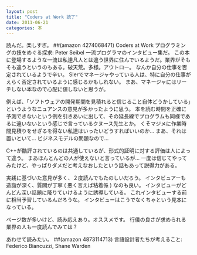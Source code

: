 ```yaml
---
layout: post
title: "Coders at Work 読了"
date: 2011-06-21
categories: 本
---
```

読んだ。楽しすぎ。
 ##(amazon 4274068471)  Coders at Work プログラミングの技をめぐる探求: Peter Seibel
一流プログラマのインタビュー集だ。
この本に登場するような一流は私達凡人とは違う世界に住んでいるようだ。業界がそもそも違うというのもある。破天荒。多様。アウトロー。
なんか自分の仕事を否定されているようで辛い。
SIerでマネージャやっている人は、特に自分の仕事がえらく否定されているように感じるかもしれない。
まあ、マネージャにはリーチしない本なので心配に値しないと思うが。

例えば、「ソフトウェアの開発期間を見積れると信じること自体どうかしている」というようなニュアンスの意見が多かったように思う。
本を読む時間を正確に予測できないという例を引きあいに出して、その延長線でプログラムも同様であるに違いないという感じで言っているクヌース先生とか。
くそマジメに作業時間見積りをせざるを得ない私達はいったいどうすればいいのか… まあ、それは置いといて… ビジネスモデルの問題なので…

C++が酷評されているのは共通しているが、形式的証明に対する評価は人によって違う。
まあほんとんどの人が使えないと言っているが…
一度は信じてやってみたけど、やっぱりダメだと考えなおしたという話もあって説得力がある。

実践に基づいた意見が多く、２度読んでもたのしいだろう。
インタビュアーも造詣が深く、質問が丁寧 ( 悪く言えば粘着係 ) なのも良い。
インタビューがどんどん深い話題に降りていけるように誘導している。
これインタビューする前に相当予習しているんだろうな。
インタビューはこうでなくちゃという見本になっている。

ページ数が多いけど、読み応えあり。オススメです。
行儀の良さが求められる業界の人も一度読んでみては？

あわせて読みたい。
 ##(amazon 4873114713)  言語設計者たちが考えること: Federico Biancuzzi, Shane Warden
